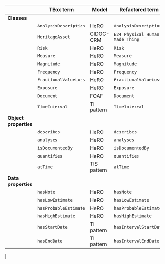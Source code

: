 |                       | **TBox term**            | **Model**   | **Refactored term**             | **Full URI**                                                                       | **Note**                                               |
|-----------------------|--------------------------|-------------|---------------------------------|------------------------------------------------------------------------------------|--------------------------------------------------------|
| **Classes**           |                          |             |                                 |                                                                                    |                                                        |
|                       | `AnalysisDescription`         | HeRO        | `AnalysisDescription`                      | https://w3id.org/sirius/ontology/hero/AnalysisDescription                                      |                                                        |
|                       | `HeritageAsset`          | CIDOC-CRM   | `E24_Physical_Human-Made_Thing` | http://www.cidoc-crm.org/cidoc-crm/E24_Physical_Human-Made_Thing                   |                                                        |
|                       | `Risk`                   | HeRO        | `Risk`                          | https://w3id.org/sirius/ontology/hero/Risk                                          |                                                        |
|                       | `Measure`              | HeRO        | `Measure`                       | https://w3id.org/sirius/ontology/hero/Measure                                       |                                                        |
|                       | `Magnitude`          | HeRO        | `Magnitude`                     | https://w3id.org/sirius/ontology/hero/Magnitude                                     |                                   |
|                       | `Frequency`                        | HeRO        | `Frequency`                     | https://w3id.org/sirius/ontology/hero/Frequency                                     |                              |
|                       | `FractionalValueLoss`                        | HeRO        | `FractionalValueLoss`           | https://w3id.org/sirius/ontology/hero/FractionalValueLoss                           |                  |
|                       | `Exposure`                        | HeRO        | `Exposure`               | https://w3id.org/sirius/ontology/hero/Exposure                               |                 |
|                       | `Document`        | FOAF        | `Document`                      | http://xmlns.com/foaf/0.1/Document                                                 |                                                        |
|                       | `TimeInterval`                        | TI pattern  | `TimeInterval`                  | http://www.ontologydesignpatterns.org/cp/owl/timeinterval.owl#TimeInterval         |                               |
| **Object properties** |                          |             |                                 |                                                                                    |                                                        |
|                       | `describes`          | HeRO        | `describes`           | https://w3id.org/sirius/ontology/hero/describes                           |                                                        |
|                       | `analyses`            | HeRO        | `analyses`                      | https://w3id.org/sirius/ontology/hero/analyses                                      |                                                        |
|                       | `isDocumentedBy`         | HeRO        | `isDocumentedBy`                | https://w3id.org/sirius/ontology/hero/isDocumentedBy                                |  |
|                       | `quantifies`           | HeRO        | `quantifies`           | https://w3id.org/sirius/ontology/hero/quantifies                           |          |
|                       | `atTime`                        | TIS pattern | `atTime`                        | http://ontologydesignpatterns.org/cp/owl/timeindexedsituation.owl#atTime           |                               |
| **Data properties**   |                          |             |                                 |                                                                                    |                                                        |
|                       | `hasNote`                | HeRO        | `hasNote`                       | https://w3id.org/sirius/ontology/hero/hasNote                                       |                                                        |
|                       | `hasLowEstimate`         | HeRO        | `hasLowEstimate`                | https://w3id.org/sirius/ontology/hero/hasLowEstimate                                |                                                        |
|                       | `hasProbableEstimate`    | HeRO        | `hasProbableEstimate`           | https://w3id.org/sirius/ontology/hero/hasProbableEstimate                           |                                                        |
|                       | `hasHighEstimate`        | HeRO        | `hasHighEstimate`               | https://w3id.org/sirius/ontology/hero/hasHighEstimate                               |                                                        |
|                       | `hasStartDate`                        | TI pattern  | `hasIntervalStartDate`          | http://www.ontologydesignpatterns.org/cp/owl/timeinterval.owl#hasIntervalStartDate |                               |
|                       | `hasEndDate`                        | TI pattern  | `hasIntervalEndDate`            | http://www.ontologydesignpatterns.org/cp/owl/timeinterval.owl#hasIntervalEndDate   |                               |
| 
